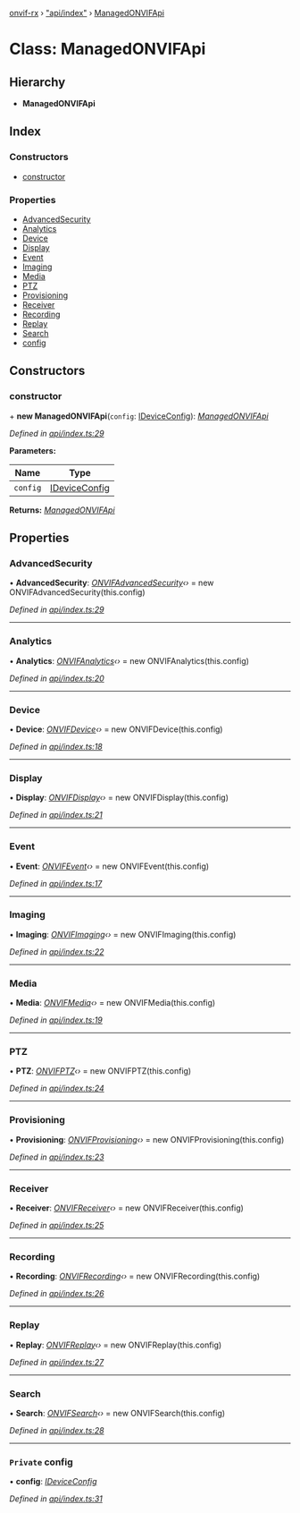 [onvif-rx](../README.md) › ["api/index"](../modules/_api_index_.md) › [ManagedONVIFApi](_api_index_.managedonvifapi.md)

# Class: ManagedONVIFApi

## Hierarchy

* **ManagedONVIFApi**

## Index

### Constructors

* [constructor](_api_index_.managedonvifapi.md#constructor)

### Properties

* [AdvancedSecurity](_api_index_.managedonvifapi.md#advancedsecurity)
* [Analytics](_api_index_.managedonvifapi.md#analytics)
* [Device](_api_index_.managedonvifapi.md#device)
* [Display](_api_index_.managedonvifapi.md#display)
* [Event](_api_index_.managedonvifapi.md#event)
* [Imaging](_api_index_.managedonvifapi.md#imaging)
* [Media](_api_index_.managedonvifapi.md#media)
* [PTZ](_api_index_.managedonvifapi.md#ptz)
* [Provisioning](_api_index_.managedonvifapi.md#provisioning)
* [Receiver](_api_index_.managedonvifapi.md#receiver)
* [Recording](_api_index_.managedonvifapi.md#recording)
* [Replay](_api_index_.managedonvifapi.md#replay)
* [Search](_api_index_.managedonvifapi.md#search)
* [config](_api_index_.managedonvifapi.md#private-config)

## Constructors

###  constructor

\+ **new ManagedONVIFApi**(`config`: [IDeviceConfig](../interfaces/_config_interfaces_.ideviceconfig.md)): *[ManagedONVIFApi](_api_index_.managedonvifapi.md)*

*Defined in [api/index.ts:29](https://github.com/patrickmichalina/onvif-rx/blob/3e9b152/src/api/index.ts#L29)*

**Parameters:**

Name | Type |
------ | ------ |
`config` | [IDeviceConfig](../interfaces/_config_interfaces_.ideviceconfig.md) |

**Returns:** *[ManagedONVIFApi](_api_index_.managedonvifapi.md)*

## Properties

###  AdvancedSecurity

• **AdvancedSecurity**: *[ONVIFAdvancedSecurity](_api_advancedsecurity_.onvifadvancedsecurity.md)‹›* = new ONVIFAdvancedSecurity(this.config)

*Defined in [api/index.ts:29](https://github.com/patrickmichalina/onvif-rx/blob/3e9b152/src/api/index.ts#L29)*

___

###  Analytics

• **Analytics**: *[ONVIFAnalytics](_api_analytics_.onvifanalytics.md)‹›* = new ONVIFAnalytics(this.config)

*Defined in [api/index.ts:20](https://github.com/patrickmichalina/onvif-rx/blob/3e9b152/src/api/index.ts#L20)*

___

###  Device

• **Device**: *[ONVIFDevice](_api_device_.onvifdevice.md)‹›* = new ONVIFDevice(this.config)

*Defined in [api/index.ts:18](https://github.com/patrickmichalina/onvif-rx/blob/3e9b152/src/api/index.ts#L18)*

___

###  Display

• **Display**: *[ONVIFDisplay](_api_display_.onvifdisplay.md)‹›* = new ONVIFDisplay(this.config)

*Defined in [api/index.ts:21](https://github.com/patrickmichalina/onvif-rx/blob/3e9b152/src/api/index.ts#L21)*

___

###  Event

• **Event**: *[ONVIFEvent](_api_event_.onvifevent.md)‹›* = new ONVIFEvent(this.config)

*Defined in [api/index.ts:17](https://github.com/patrickmichalina/onvif-rx/blob/3e9b152/src/api/index.ts#L17)*

___

###  Imaging

• **Imaging**: *[ONVIFImaging](_api_imaging_.onvifimaging.md)‹›* = new ONVIFImaging(this.config)

*Defined in [api/index.ts:22](https://github.com/patrickmichalina/onvif-rx/blob/3e9b152/src/api/index.ts#L22)*

___

###  Media

• **Media**: *[ONVIFMedia](_api_media_.onvifmedia.md)‹›* = new ONVIFMedia(this.config)

*Defined in [api/index.ts:19](https://github.com/patrickmichalina/onvif-rx/blob/3e9b152/src/api/index.ts#L19)*

___

###  PTZ

• **PTZ**: *[ONVIFPTZ](_api_ptz_.onvifptz.md)‹›* = new ONVIFPTZ(this.config)

*Defined in [api/index.ts:24](https://github.com/patrickmichalina/onvif-rx/blob/3e9b152/src/api/index.ts#L24)*

___

###  Provisioning

• **Provisioning**: *[ONVIFProvisioning](_api_provisioning_.onvifprovisioning.md)‹›* = new ONVIFProvisioning(this.config)

*Defined in [api/index.ts:23](https://github.com/patrickmichalina/onvif-rx/blob/3e9b152/src/api/index.ts#L23)*

___

###  Receiver

• **Receiver**: *[ONVIFReceiver](_api_receiver_.onvifreceiver.md)‹›* = new ONVIFReceiver(this.config)

*Defined in [api/index.ts:25](https://github.com/patrickmichalina/onvif-rx/blob/3e9b152/src/api/index.ts#L25)*

___

###  Recording

• **Recording**: *[ONVIFRecording](_api_recording_.onvifrecording.md)‹›* = new ONVIFRecording(this.config)

*Defined in [api/index.ts:26](https://github.com/patrickmichalina/onvif-rx/blob/3e9b152/src/api/index.ts#L26)*

___

###  Replay

• **Replay**: *[ONVIFReplay](_api_replay_.onvifreplay.md)‹›* = new ONVIFReplay(this.config)

*Defined in [api/index.ts:27](https://github.com/patrickmichalina/onvif-rx/blob/3e9b152/src/api/index.ts#L27)*

___

###  Search

• **Search**: *[ONVIFSearch](_api_search_.onvifsearch.md)‹›* = new ONVIFSearch(this.config)

*Defined in [api/index.ts:28](https://github.com/patrickmichalina/onvif-rx/blob/3e9b152/src/api/index.ts#L28)*

___

### `Private` config

• **config**: *[IDeviceConfig](../interfaces/_config_interfaces_.ideviceconfig.md)*

*Defined in [api/index.ts:31](https://github.com/patrickmichalina/onvif-rx/blob/3e9b152/src/api/index.ts#L31)*
